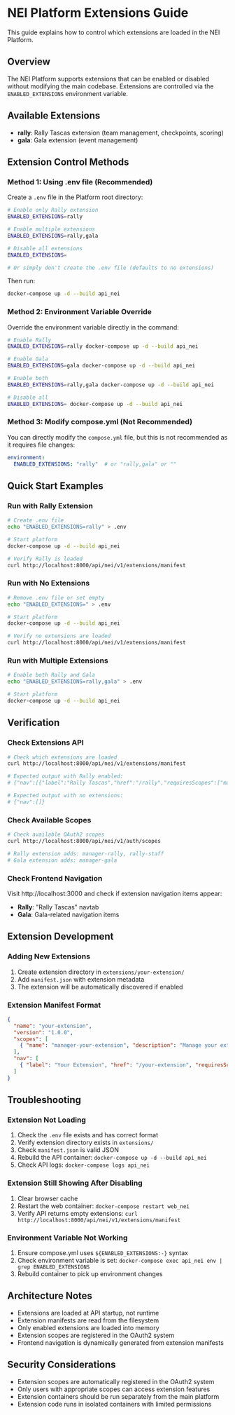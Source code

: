 # NEI Platform Extensions Guide

This guide explains how to control which extensions are loaded in the NEI Platform.

## Overview

The NEI Platform supports extensions that can be enabled or disabled without modifying the main codebase. Extensions are controlled via the `ENABLED_EXTENSIONS` environment variable.

## Available Extensions

- **rally**: Rally Tascas extension (team management, checkpoints, scoring)
- **gala**: Gala extension (event management)

## Extension Control Methods

### Method 1: Using .env file (Recommended)

Create a `.env` file in the Platform root directory:

```bash
# Enable only Rally extension
ENABLED_EXTENSIONS=rally

# Enable multiple extensions
ENABLED_EXTENSIONS=rally,gala

# Disable all extensions
ENABLED_EXTENSIONS=

# Or simply don't create the .env file (defaults to no extensions)
```

Then run:
```bash
docker-compose up -d --build api_nei
```

### Method 2: Environment Variable Override

Override the environment variable directly in the command:

```bash
# Enable Rally
ENABLED_EXTENSIONS=rally docker-compose up -d --build api_nei

# Enable Gala
ENABLED_EXTENSIONS=gala docker-compose up -d --build api_nei

# Enable both
ENABLED_EXTENSIONS=rally,gala docker-compose up -d --build api_nei

# Disable all
ENABLED_EXTENSIONS= docker-compose up -d --build api_nei
```

### Method 3: Modify compose.yml (Not Recommended)

You can directly modify the `compose.yml` file, but this is not recommended as it requires file changes:

```yaml
environment:
  ENABLED_EXTENSIONS: "rally"  # or "rally,gala" or ""
```

## Quick Start Examples

### Run with Rally Extension

```bash
# Create .env file
echo "ENABLED_EXTENSIONS=rally" > .env

# Start platform
docker-compose up -d --build api_nei

# Verify Rally is loaded
curl http://localhost:8000/api/nei/v1/extensions/manifest
```

### Run with No Extensions

```bash
# Remove .env file or set empty
echo "ENABLED_EXTENSIONS=" > .env

# Start platform
docker-compose up -d --build api_nei

# Verify no extensions are loaded
curl http://localhost:8000/api/nei/v1/extensions/manifest
```

### Run with Multiple Extensions

```bash
# Enable both Rally and Gala
echo "ENABLED_EXTENSIONS=rally,gala" > .env

# Start platform
docker-compose up -d --build api_nei
```

## Verification

### Check Extensions API

```bash
# Check which extensions are loaded
curl http://localhost:8000/api/nei/v1/extensions/manifest

# Expected output with Rally enabled:
# {"nav":[{"label":"Rally Tascas","href":"/rally","requiresScopes":["manager-rally","admin"],"extension":"rally"}]}

# Expected output with no extensions:
# {"nav":[]}
```

### Check Available Scopes

```bash
# Check available OAuth2 scopes
curl http://localhost:8000/api/nei/v1/auth/scopes

# Rally extension adds: manager-rally, rally-staff
# Gala extension adds: manager-gala
```

### Check Frontend Navigation

Visit http://localhost:3000 and check if extension navigation items appear:
- **Rally**: "Rally Tascas" navtab
- **Gala**: Gala-related navigation items

## Extension Development

### Adding New Extensions

1. Create extension directory in `extensions/your-extension/`
2. Add `manifest.json` with extension metadata
3. The extension will be automatically discovered if enabled

### Extension Manifest Format

```json
{
  "name": "your-extension",
  "version": "1.0.0",
  "scopes": [
    { "name": "manager-your-extension", "description": "Manage your extension" }
  ],
  "nav": [
    { "label": "Your Extension", "href": "/your-extension", "requiresScopes": ["manager-your-extension"] }
  ]
}
```

## Troubleshooting

### Extension Not Loading

1. Check the `.env` file exists and has correct format
2. Verify extension directory exists in `extensions/`
3. Check `manifest.json` is valid JSON
4. Rebuild the API container: `docker-compose up -d --build api_nei`
5. Check API logs: `docker-compose logs api_nei`

### Extension Still Showing After Disabling

1. Clear browser cache
2. Restart the web container: `docker-compose restart web_nei`
3. Verify API returns empty extensions: `curl http://localhost:8000/api/nei/v1/extensions/manifest`

### Environment Variable Not Working

1. Ensure compose.yml uses `${ENABLED_EXTENSIONS:-}` syntax
2. Check environment variable is set: `docker-compose exec api_nei env | grep ENABLED_EXTENSIONS`
3. Rebuild container to pick up environment changes

## Architecture Notes

- Extensions are loaded at API startup, not runtime
- Extension manifests are read from the filesystem
- Only enabled extensions are loaded into memory
- Extension scopes are registered in the OAuth2 system
- Frontend navigation is dynamically generated from extension manifests

## Security Considerations

- Extension scopes are automatically registered in the OAuth2 system
- Only users with appropriate scopes can access extension features
- Extension containers should be run separately from the main platform
- Extension code runs in isolated containers with limited permissions
